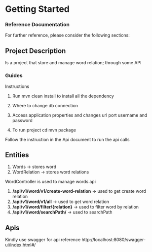 # Getting Started

### Reference Documentation
For further reference, please consider the following sections:

## Project Description
Is a project that store and   manage word relation; through some
API

### Guides

Instructions
1. Run mvn clean install to install all the dependency
2. Where to change db connection
3.  Access application properties and changes url port username and password


4. To run project  cd   mvn package



Follow the instruction in the Api document to run the api calls

## Entities
1. Words -> stores word
2. WordRelation -> stores word relations 


WordController is used to manage words api
1.   **/api/v1/word/v1/create-word-relation** -> used to get create word relation
2. **/api/v1/word/v1/all**  -> used to get word relation
3. **/api/v1/word/filter/{relation}**  -> used to filter word by  relation
4. **/api/v1/word/searchPath/**  -> used to searchPath



## Apis
Kindly use swagger for api reference
http://localhost:8080/swagger-ui/index.html#/
